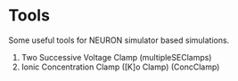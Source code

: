# Tools
Some useful tools for NEURON simulator based simulations.

1. Two Successive Voltage Clamp (multipleSEClamps)
2. Ionic Concentration Clamp ([K]o Clamp) (ConcClamp)
